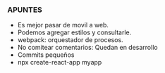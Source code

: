 ### APUNTES
* Es mejor pasar de movil a web.
* Podemos agregar estilos y consultarle.
* webpack: orquestador de procesos.
* No comitear comentarios: Quedan en desarrollo
* Commits pequeños
* npx create-react-app myapp
